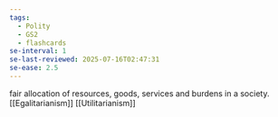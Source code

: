 ```yaml
---
tags:
  - Polity
  - GS2
  - flashcards
se-interval: 1
se-last-reviewed: 2025-07-16T02:47:31
se-ease: 2.5
---
```

fair allocation of resources, goods, services and burdens in a society.
[[Egalitarianism]]
[[Utilitarianism]]
